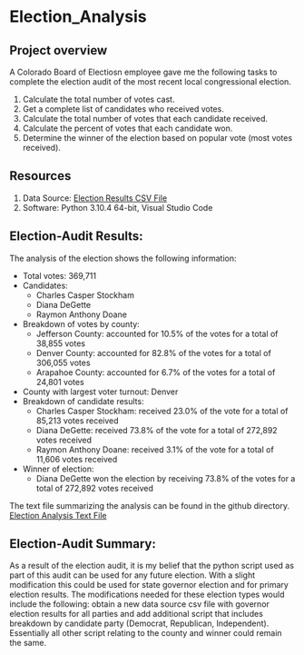 # Election_Analysis

## Project overview
A Colorado Board of Electiosn employee gave me the following tasks to complete the election audit of the most recent local congressional election.

1. Calculate the total number of votes cast.
2. Get a complete list of candidates who received votes.
3. Calculate the total number of votes that each candidate received.
4. Calculate the percent of votes that each candidate won.
5. Determine the winner of the election based on popular vote (most votes received).

## Resources
1. Data Source: [Election Results CSV File](Resources/election_results.csv)
2. Software: Python 3.10.4 64-bit, Visual Studio Code

## Election-Audit Results:
The analysis of the election shows the following information:
- Total votes: 369,711
- Candidates:
    - Charles Casper Stockham
    - Diana DeGette
    - Raymon Anthony Doane
- Breakdown of votes by county:
    - Jefferson County: accounted for 10.5% of the votes for a total of 38,855 votes
    - Denver County: accounted for 82.8% of the votes for a total of 306,055 votes
    - Arapahoe County: accounted for 6.7% of the votes for a total of 24,801 votes
- County with largest voter turnout: Denver
- Breakdown of candidate results:
    - Charles Casper Stockham: received 23.0% of the vote for a total of 85,213 votes received
    - Diana DeGette: received 73.8% of the vote for a total of 272,892 votes received
    - Raymon Anthony Doane: received 3.1% of the vote for a total of 11,606 votes received
- Winner of election:
    - Diana DeGette won the election by receiving 73.8% of the votes for a total of 272,892 votes received

The text file summarizing the analysis can be found in the github directory. [Election Analysis Text File](Analysis/election_analysis.txt)

## Election-Audit Summary:
As a result of the election audit, it is my belief that the python script used as part of this audit can be used for any future election.  With a slight modification this could be used for state governor election and for primary election results.  The modifications needed for these election types would include the following: obtain a new data source csv file with governor election results for all parties and add additional script that includes breakdown by candidate party (Democrat, Republican, Independent).  Essentially all other script relating to the county and winner could remain the same.
